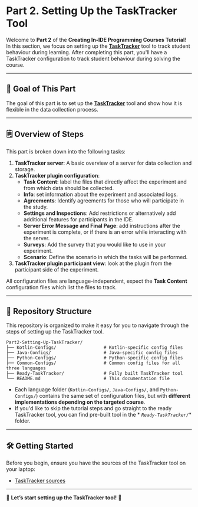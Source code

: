 # Part 2. Setting Up the TaskTracker Tool

Welcome to **Part 2** of the **Creating In-IDE Programming Courses Tutorial**!
In this section, we focus on setting up the [**TaskTracker**](https://github.com/JetBrains-Research/tasktracker-3) tool to
track student behaviour during learning.
After completing this part, you'll have a TaskTracker configuration to track student behaviour during solving the course.

---

## 🎯 Goal of This Part

The goal of this part is to set up the [**TaskTracker**](https://github.com/JetBrains-Research/tasktracker-3) tool
and show how it is flexible in the data collection process.

---

## 🗒 Overview of Steps

This part is broken down into the following tasks:

1. **TaskTracker server**: A basic overview of a server for data collection and storage.
2. **TaskTracker plugin configuration**:
    * **Task Content**: label the files that directly affect the experiment and from which data should be collected.
    * **Info**: set information about the experiment and associated logs.
    * **Agreements**: Identify agreements for those who will participate in the study.
    * **Settings and Inspections**: Add restrictions or alternatively add additional features for participants in the
      IDE.
    * **Server Error Message and Final Page**: add instructions after the experiment is complete, or if there is an error while interacting with the server.
    * **Surveys**: Add the survey that you would like to use in your experiment. 
    * **Scenario**: Define the scenario in which the tasks will be performed.
3. **TaskTracker plugin participant view**: look at the plugin from the participant side of the experiment.

All configuration files are language-independent, expect the **Task Content** configuration files which list the files
to track.

---

## 📂 Repository Structure

This repository is organized to make it easy for you to navigate through the steps of setting up the TaskTracker tool.

```
Part2-Setting-Up-TaskTracker/
├── Kotlin-Configs/                  # Kotlin-specific config files
├── Java-Configs/                    # Java-specific config files
├── Python-Configs/                  # Python-specific config files
├── Common-Configs/                  # Common config files for all three languages
├── Ready-TaskTracker/               # Fully built TaskTracker tool
└── README.md                        # This documentation file
```

- Each language folder (`Kotlin-Configs/`, `Java-Configs/`, and `Python-Configs/`) contains the same set of
  configuration files, but with **different implementations depending on the targeted course**.
- If you'd like to skip the tutorial steps and go straight to the ready TaskTracker tool, you can find pre-built tool in the *
  *`Ready-TaskTracker/`** folder.

---

## 🛠 Getting Started

Before you begin, ensure you have the sources of the TaskTracker tool on your laptop:

- [TaskTracker sources](https://github.com/JetBrains-Research/tasktracker-3)

---

🎉 **Let’s start setting up the TaskTracker tool!** 🚀
